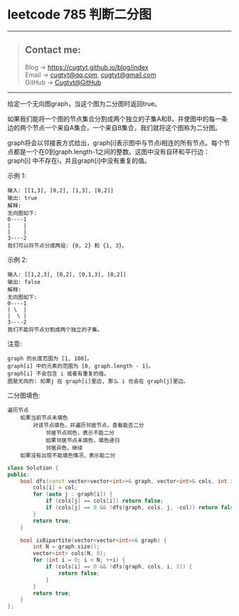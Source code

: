 # leetcode 785 判断二分图

---
> ## Contact me:
> Blog -> <https://cugtyt.github.io/blog/index>  
> Email -> <cugtyt@qq.com>, <cugtyt@gmail.com>  
> GitHub -> [Cugtyt@GitHub](https://github.com/Cugtyt)

---

给定一个无向图graph，当这个图为二分图时返回true。

如果我们能将一个图的节点集合分割成两个独立的子集A和B，并使图中的每一条边的两个节点一个来自A集合，一个来自B集合，我们就将这个图称为二分图。

graph将会以邻接表方式给出，graph[i]表示图中与节点i相连的所有节点。每个节点都是一个在0到graph.length-1之间的整数。这图中没有自环和平行边： graph[i] 中不存在i，并且graph[i]中没有重复的值。

示例 1:
```
输入: [[1,3], [0,2], [1,3], [0,2]]
输出: true
解释: 
无向图如下:
0----1
|    |
|    |
3----2
我们可以将节点分成两组: {0, 2} 和 {1, 3}。
```

示例 2:

```
输入: [[1,2,3], [0,2], [0,1,3], [0,2]]
输出: false
解释: 
无向图如下:
0----1
| \  |
|  \ |
3----2
我们不能将节点分割成两个独立的子集。
```

注意:

```
graph 的长度范围为 [1, 100]。
graph[i] 中的元素的范围为 [0, graph.length - 1]。
graph[i] 不会包含 i 或者有重复的值。
图是无向的: 如果j 在 graph[i]里边, 那么 i 也会在 graph[j]里边。
```

二分图填色:

```
遍历节点
    如果当前节点未填色
        对该节点填色，并遍历邻居节点，查看能否二分
            邻居节点同色，表示不能二分
            如果邻居节点未填色，填色递归
            邻居异色，继续
    如果没有出现不能填色情况，表示能二分
```

``` c++
class Solution {
public:
    bool dfs(const vector<vector<int>>& graph, vector<int>& cols, int i, int col) {
        cols[i] = col;
        for (auto j : graph[i]) {
            if (cols[j] == cols[i]) return false;
            if (cols[j] == 0 && !dfs(graph, cols, j, -col)) return false;
        }
        return true;
    }

    bool isBipartite(vector<vector<int>>& graph) {
        int N = graph.size();
        vector<int> cols(N, 0);
        for (int i = 0; i < N; ++i) {
            if (cols[i] == 0 && !dfs(graph, cols, i, 1)) {
                return false;
            }
        }
        return true;
    }
};
```